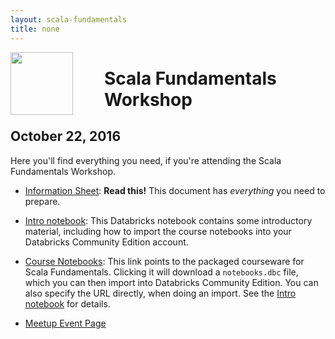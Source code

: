 ```yaml
---
layout: scala-fundamentals
title: none
---
```


<img src="http://www.scala-lang.org/resources/img/smooth-spiral.png" style="float: left; height: 100px; margin-right: 50px"/>

# Scala Fundamentals Workshop

## October 22, 2016

Here you'll find everything you need, if you're attending the Scala
Fundamentals Workshop.

* [Information Sheet](ScalaFundamentals.pdf): **Read this!** This document
  has _everything_ you need to prepare.

* [Intro notebook][]: This Databricks notebook contains some
  introductory material, including how to import the course notebooks into
  your Databricks Community Edition account.

* [Course Notebooks](notebooks.dbc): This link points to the packaged
  courseware for Scala Fundamentals. Clicking it will download a
  `notebooks.dbc` file, which you can then import into Databricks
  Community Edition. You can also specify the URL directly, when doing
  an import. See the [Intro notebook][] for details.

* [Meetup Event Page](http://www.meetup.com/scala-phase/events/224632640/)

[Intro notebook]: intro.html
